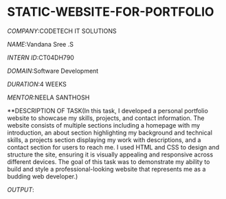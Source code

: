  # STATIC-WEBSITE-FOR-PORTFOLIO
 *COMPANY*:CODETECH IT SOLUTIONS
 
 *NAME*:Vandana Sree .S
 
 *INTERN ID*:CT04DH790
 
 *DOMAIN*:Software Development
 
 *DURATION*:4 WEEKS
 
 *MENTOR*:NEELA SANTHOSH

 **DESCRIPTION OF TASK(In this task, I developed a personal portfolio website to showcase my skills, projects, and contact information. The website consists of multiple sections including a homepage with my introduction, an about section highlighting my background and technical skills, a projects section displaying my work with descriptions, and a contact section for users to reach me. I used HTML and CSS to design and structure the site, ensuring it is visually appealing and responsive across different devices. The goal of this task was to demonstrate my ability to build and style a professional-looking website that represents me as a budding web developer.)

*OUTPUT*:<!-- Uploading "WhatsApp Image 2025-07-01 at 13.43.44_ff6101d2.jpg"... -->
 
 
